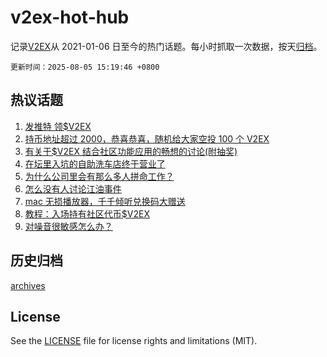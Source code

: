 # v2ex-hot-hub

 记录[V2EX](https://www.v2ex.com/)从 2021-01-06 日至今的热门话题。每小时抓取一次数据，按天[归档](archives)。

`更新时间：2025-08-05 15:19:46 +0800`

## 热议话题

1. [发推特 领$V2EX](https://www.v2ex.com/t/1150000)
1. [持币地址超过 2000，恭喜恭喜，随机给大家空投 100 个 V2EX](https://www.v2ex.com/t/1149873)
1. [有关于$V2EX 结合社区功能应用的畅想的讨论(附抽奖)](https://www.v2ex.com/t/1149962)
1. [在坛里入坑的自助洗车店终于营业了](https://www.v2ex.com/t/1149991)
1. [为什么公司里会有那么多人拼命工作？](https://www.v2ex.com/t/1149977)
1. [怎么没有人讨论江油事件](https://www.v2ex.com/t/1149974)
1. [mac 无损播放器，千千倾听兑换码大赠送](https://www.v2ex.com/t/1149976)
1. [教程：入场持有社区代币$V2EX](https://www.v2ex.com/t/1149911)
1. [对噪音很敏感怎么办？](https://www.v2ex.com/t/1149955)

## 历史归档

[archives](archives)

## License

See the [LICENSE](LICENSE) file for license rights and limitations (MIT).

